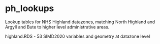 # ph_lookups

Lookup tables for NHS Highland datazones, matching North Highland and Argyll and Bute to higher level administrative areas. 


highland.RDS - 53 SIMD2020 variables and geometry at datazone level
